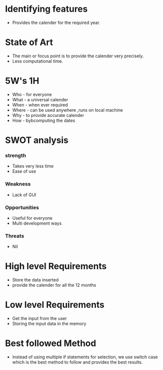 # Identifying features
* Provides the calender for the required year.
# State of Art
* The main or focus point is to provide the calender very precisely.
* Less computational time.
# 5W's 1H
* Who - for everyone
* What - a universal calender
* When - when ever required
* Where - can be used anywhere ,runs on local machine
* Why - to provide accurate calender
* How - bybcomputing the dates
# SWOT analysis
### strength
* Takes very less time
* Ease of use
### Weakness
* Lack of GUI
### Opportunities
* Useful for everyone
* Multi development ways
### Threats
* Nil
# High level Requirements
* Store the data inserted
* provide the calender for all the 12 months
# Low level Requirements
* Get the input from the user
* Storing the input data in the memory
# Best followed Method
* Instead of using multiple if statements for selection, we use switch case which is the best method to follow and provides the best results.
